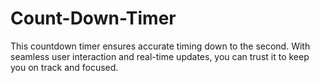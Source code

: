 # Count-Down-Timer
 This countdown timer ensures accurate timing down to the second. With seamless user interaction and real-time updates, you can trust it to keep you on track and focused.
